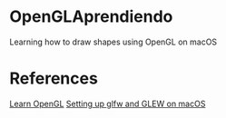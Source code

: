 # OpenGLAprendiendo

Learning how to draw shapes using OpenGL on macOS

# References

[Learn OpenGL](https://learnopengl.com)
[Setting up glfw and GLEW on macOS](https://www.youtube.com/watch?v=Tz0dq2krCW8)
